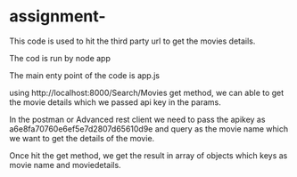 # assignment-

This code is used to hit the third party url to get the movies details.  

The cod is run by node app

The main enty point of the code is app.js

using http://localhost:8000/Search/Movies get method, we can able to get the movie details which we passed api key in the params.

In the postman or Advanced rest client we need to pass the apikey as a6e8fa70760e6ef5e7d2807d65610d9e
 and query as the movie name which we want to get the details of the movie.
 
Once hit the get method, we get the result in array of objects which keys as movie name and moviedetails.
